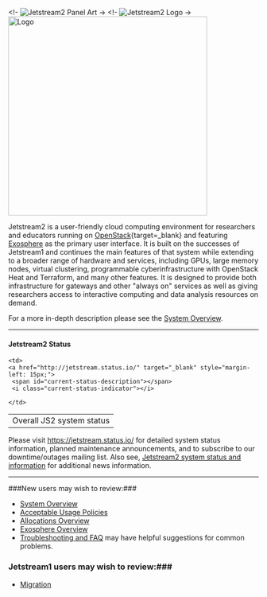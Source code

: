 <!- ![Jetstream2 Panel Art](images/JS2-banner.png) ->
<!- ![Jetstream2 Logo](images/JS2-Logo-Transparent.png) ->
<img src="images/JS2-Logo-Transparent.png" alt="Logo" class="center" width="400"/>


Jetstream2 is a user-friendly cloud computing environment for researchers and educators running on [OpenStack](https://www.openstack.org/){target=_blank} and featuring [Exosphere](/ui/exo/exo.md) as the primary user interface. It is built on the successes of Jetstream1 and continues the main features of that system while extending to a broader range of hardware and services, including GPUs, large memory nodes, virtual clustering, programmable cyberinfrastructure with OpenStack Heat and Terraform, and many other features. It is designed to provide both infrastructure for gateways and other "always on" services as well as giving researchers access to interactive computing and data analysis resources on demand.

For a more in-depth description please see the [System Overview](/overview/overview-doc).

---

#### Jetstream2 Status

<link rel="stylesheet" href="/css/status_widget.css">

<table>
<tbody>
  <tr>
    <td>Overall JS2 system status</td>

    <td>
    <a href="http://jetstream.status.io/" target="_blank" style="margin-left: 15px;">
     <span id="current-status-description"></span>
     <i class="current-status-indicator"></i>
   </a>

   <script src="https://cdnjs.cloudflare.com/ajax/libs/jquery/2.1.3/jquery.min.js"></script>
   <script src="/js/statusio_widget.js"></script>
    </td>
  </tr>
  </tbody>
</table>

Please visit <a href="https://jetstream.status.io/" target=_blank>https://jetstream.status.io/</a> for detailed system status information, planned maintenance announcements, and to subscribe to our downtime/outages mailing list. Also see, [Jetstream2 system status and information](overview/status.md) for additional news information.



---
###New users may wish to review:###

* [System Overview](overview/overview-doc.md)
* [Acceptable Usage Policies](general/policies.md)
* [Allocations Overview](alloc/overview.md)
* [Exosphere Overview](ui/exo/exo.md)
* [Troubleshooting and FAQ](faq/trouble.md) may have helpful suggestions for common problems.

### Jetstream1 users may wish to review:###

* [Migration](/migration/migration_overview)
